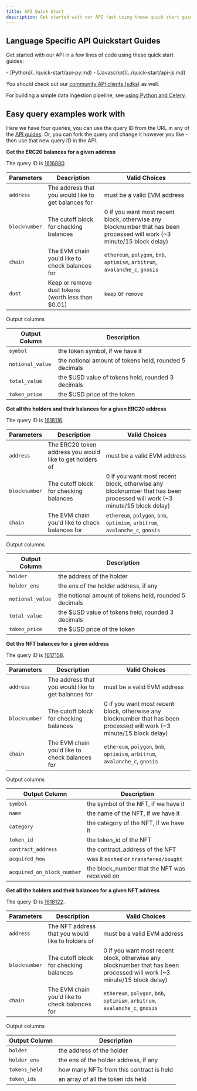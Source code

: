 ```yaml
---
title: API Quick Start 
description: Get started with our API fast using these quick start guides.
---
```


## Language Specific API Quickstart Guides

Get started with our API in a few lines of code using these quick start guides:

<div class="cards grid" markdown>
- [Python](../quick-start/api-py.md)
- [Javascript](../quick-start/api-js.md)
</div>

You should check out our [community API clients (sdks)](../quick-start/community-clients.md) as well.

For building a simple data ingestion pipeline, see [using Python and Celery](https://adamparrish.xyz/downstream-data-extract-transform-load).
## Easy query examples work with

Here we have four queries, you can use the query ID from the URL in any of the [API guides](../quick-start/index.md). Or, you can fork the query and change it however you like - then use that new query ID in the API.

**Get the ERC20 balances for a given address**

The query ID is [1616880](https://dune.com/queries/1616880).

| Parameters | Description | Valid Choices |
| -----------| ---------- | ---------- |
| `address` | The address that you would like to get balances for | must be a valid EVM address |
| `blocknumber` | The cutoff block for checking balances | 0 if you want most recent block, otherwise any blocknumber that has been processed will work (~3 minute/15 block delay) |
| `chain` | The EVM chain you'd like to check balances for | `ethereum`, `polygon`, `bnb`, `optimism`, `arbitrum`, `avalanche_c`, `gnosis` |
| `dust` | Keep or remove dust tokens (worth less than $0.01) | `keep` or `remove` |

Output columns

| Output Column | Description | 
| ------------- | ----------- |
| `symbol` | the token symbol, if we have it |
| `notional_value` | the notional amount of tokens held, rounded 5 decimals |
| `total_value` | the $USD value of tokens held, rounded 3 decimals |
| `token_price` | the $USD price of the token |

**Get all the holders and their balances for a given ERC20 address**

The query ID is [1618116](https://dune.com/queries/1618116).

| Parameters | Description | Valid Choices |
| -----------| ---------- | ---------- |
| `address` | The ERC20 token address you would like to get holders of | must be a valid EVM address |
| `blocknumber` | The cutoff block for checking balances | 0 if you want most recent block, otherwise any blocknumber that has been processed will work (~3 minute/15 block delay) |
| `chain` | The EVM chain you'd like to check balances for | `ethereum`, `polygon`, `bnb`, `optimism`, `arbitrum`, `avalanche_c`, `gnosis` |

Output columns

| Output Column | Description | 
| ------------- | ----------- |
| `holder` | the address of the holder |
| `holder_ens` | the ens of the holder address, if any |
| `notional_value` | the notional amount of tokens held, rounded 5 decimals |
| `total_value` | the $USD value of tokens held, rounded 3 decimals |
| `token_price` | the $USD price of the token |

**Get the NFT balances for a given address**

The query ID is [1617158](https://dune.com/queries/1617158).

| Parameters | Description | Valid Choices |
| -----------| ---------- | ---------- |
| `address` | The address that you would like to get balances for | must be a valid EVM address |
| `blocknumber` | The cutoff block for checking balances | 0 if you want most recent block, otherwise any blocknumber that has been processed will work (~3 minute/15 block delay) |
| `chain` | The EVM chain you'd like to check balances for | `ethereum`, `polygon`, `bnb`, `optimism`, `arbitrum`, `avalanche_c`, `gnosis` |

Output columns

| Output Column | Description | 
| ------------- | ----------- |
| `symbol` | the symbol of the NFT, if we have it |
| `name` | the name of the NFT, if we have it |
| `category`| the category of the NFT, if we have it |
| `token_id` | the token_id of the NFT |
| `contract_address` | the contract_address of the NFT |
| `acquired_how` | was it `minted` or `transfered/bought` |
| `acquired_on_block_number` | the block_number that the NFT was received on |

**Get all the holders and their balances for a given NFT address**

The query ID is [1618122](https://dune.com/queries/1618122).

| Parameters | Description | Valid Choices |
| -----------| ---------- | ---------- |
| `address` | The NFT address that you would like to holders of | must be a valid EVM address |
| `blocknumber` | The cutoff block for checking balances | 0 if you want most recent block, otherwise any blocknumber that has been processed will work (~3 minute/15 block delay) |
| `chain` | The EVM chain you'd like to check balances for | `ethereum`, `polygon`, `bnb`, `optimism`, `arbitrum`, `avalanche_c`, `gnosis` |

Output columns

| Output Column | Description | 
| ------------- | ----------- |
| `holder` | the address of the holder |
| `holder_ens` | the ens of the holder address, if any |
| `tokens_held` | how many NFTs from this contract is held |
| `token_ids` | an array of all the token ids held |